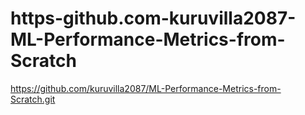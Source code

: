 # https-github.com-kuruvilla2087-ML-Performance-Metrics-from-Scratch
https://github.com/kuruvilla2087/ML-Performance-Metrics-from-Scratch.git
